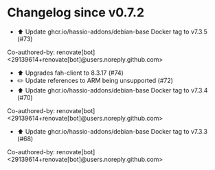 # Changelog since v0.7.2
- ⬆️ Update ghcr.io/hassio-addons/debian-base Docker tag to v7.3.5 (#73)

Co-authored-by: renovate[bot] <29139614+renovate[bot]@users.noreply.github.com> 
- ⬆️ Upgrades fah-client to 8.3.17 (#74) 
- ✏️ Update references to ARM being unsupported (#72) 
- ⬆️ Update ghcr.io/hassio-addons/debian-base Docker tag to v7.3.4 (#70)

Co-authored-by: renovate[bot] <29139614+renovate[bot]@users.noreply.github.com> 
- ⬆️ Update ghcr.io/hassio-addons/debian-base Docker tag to v7.3.3 (#68)

Co-authored-by: renovate[bot] <29139614+renovate[bot]@users.noreply.github.com> 
